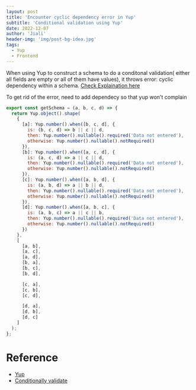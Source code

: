 ```yaml
---
layout: post
title: 'Encounter cyclic dependency error in Yup'
subtitle: 'Conditional validation using Yup'
date: 2022-12-07
author: 'Jiali'
header-img: 'img/post-bg-idea.jpg'
tags:
  - Yup
  - Frontend
---
```


When using Yup to construct a schema to do a conditonal validation( either all fields are empty or all of them have values), it throws error: cyclic dependency within a schema. [Check Explaination here](https://github.com/jquense/yup/issues/176#issuecomment-367352042) 

To get rid of the error, need to add dependecy so that yup won't complain

```javascript
export const getSchema = (a, b, c, d) => {
  return Yup.object().shape(
    {
      [a]: Yup.number().when([b, c, d], {
        is: (b, c, d) => b || c || d,
        then: Yup.number().nullable().required('Data not entered'),
        otherwise: Yup.number().nullable().notRequired()
      }),
      [b]: Yup.number().when([a, c, d], {
        is: (a, c, d) => a || c || d,
        then: Yup.number().nullable().required('Data not entered'),
        otherwise: Yup.number().nullable().notRequired()
      }),
      [c]: Yup.number().when([a, b, d], {
        is: (a, b, d) => a || b || d,
        then: Yup.number().nullable().required('Data not entered'),
        otherwise: Yup.number().nullable().notRequired()
      }),
      [d]: Yup.number().when([a, b, c], {
        is: (a, b, c) => a || c || b,
        then: Yup.number().nullable().required('Data not entered'),
        otherwise: Yup.number().nullable().notRequired()
      })
    },
    [
      [a, b],
      [a, c],
      [a, d],
      [b, a],
      [b, c],
      [b, d],

      [c, a],
      [c, b],
      [c, d],

      [d, a],
      [d, b],
      [d, c]
    ]
  );
};
```

# Reference
- [Yup](https://github.com/jquense/yup)
- [Conditionally validate](https://github.com/jquense/yup/issues/176)